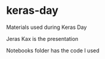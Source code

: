 # keras-day
Materials used during Keras Day

Jeras Kax is the presentation

Notebooks folder has the code I used
